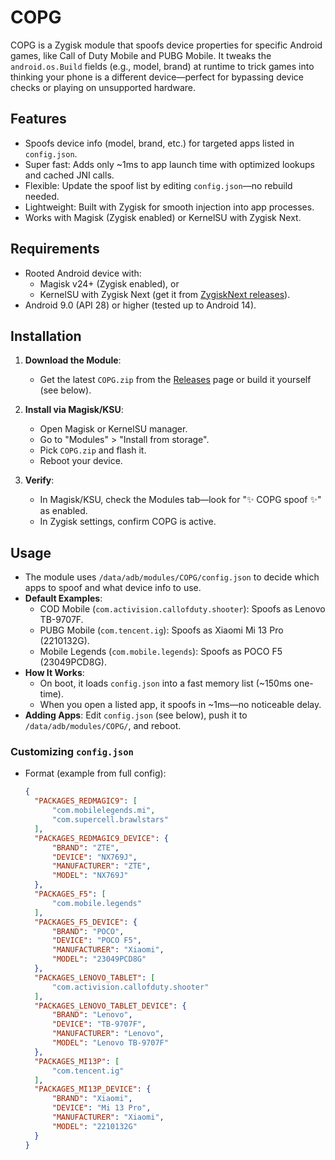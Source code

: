 # COPG

COPG is a Zygisk module that spoofs device properties for specific Android games, like Call of Duty Mobile and PUBG Mobile. It tweaks the `android.os.Build` fields (e.g., model, brand) at runtime to trick games into thinking your phone is a different device—perfect for bypassing device checks or playing on unsupported hardware.

## Features
- Spoofs device info (model, brand, etc.) for targeted apps listed in `config.json`.
- Super fast: Adds only ~1ms to app launch time with optimized lookups and cached JNI calls.
- Flexible: Update the spoof list by editing `config.json`—no rebuild needed.
- Lightweight: Built with Zygisk for smooth injection into app processes.
- Works with Magisk (Zygisk enabled) or KernelSU with Zygisk Next.

## Requirements
- Rooted Android device with:
  - Magisk v24+ (Zygisk enabled), or
  - KernelSU with Zygisk Next (get it from [ZygiskNext releases](https://github.com/Dr-TSNG/ZygiskNext)).
- Android 9.0 (API 28) or higher (tested up to Android 14).

## Installation
1. **Download the Module**:
   - Get the latest `COPG.zip` from the [Releases](https://github.com/AlirezaParsi/COPG/releases) page or build it yourself (see below).

2. **Install via Magisk/KSU**:
   - Open Magisk or KernelSU manager.
   - Go to "Modules" > "Install from storage".
   - Pick `COPG.zip` and flash it.
   - Reboot your device.

3. **Verify**:
   - In Magisk/KSU, check the Modules tab—look for "✨ COPG spoof ✨" as enabled.
   - In Zygisk settings, confirm COPG is active.

## Usage
- The module uses `/data/adb/modules/COPG/config.json` to decide which apps to spoof and what device info to use.
- **Default Examples**:
  - COD Mobile (`com.activision.callofduty.shooter`): Spoofs as Lenovo TB-9707F.
  - PUBG Mobile (`com.tencent.ig`): Spoofs as Xiaomi Mi 13 Pro (2210132G).
  - Mobile Legends (`com.mobile.legends`): Spoofs as POCO F5 (23049PCD8G).
- **How It Works**:
  - On boot, it loads `config.json` into a fast memory list (~150ms one-time).
  - When you open a listed app, it spoofs in ~1ms—no noticeable delay.
- **Adding Apps**: Edit `config.json` (see below), push it to `/data/adb/modules/COPG/`, and reboot.

### Customizing `config.json`
- Format (example from full config):
  ```json
  {
    "PACKAGES_REDMAGIC9": [
        "com.mobilelegends.mi",
        "com.supercell.brawlstars"
    ],
    "PACKAGES_REDMAGIC9_DEVICE": {
        "BRAND": "ZTE",
        "DEVICE": "NX769J",
        "MANUFACTURER": "ZTE",
        "MODEL": "NX769J"
    },
    "PACKAGES_F5": [
        "com.mobile.legends"
    ],
    "PACKAGES_F5_DEVICE": {
        "BRAND": "POCO",
        "DEVICE": "POCO F5",
        "MANUFACTURER": "Xiaomi",
        "MODEL": "23049PCD8G"
    },
    "PACKAGES_LENOVO_TABLET": [
        "com.activision.callofduty.shooter"
    ],
    "PACKAGES_LENOVO_TABLET_DEVICE": {
        "BRAND": "Lenovo",
        "DEVICE": "TB-9707F",
        "MANUFACTURER": "Lenovo",
        "MODEL": "Lenovo TB-9707F"
    },
    "PACKAGES_MI13P": [
        "com.tencent.ig"
    ],
    "PACKAGES_MI13P_DEVICE": {
        "BRAND": "Xiaomi",
        "DEVICE": "Mi 13 Pro",
        "MANUFACTURER": "Xiaomi",
        "MODEL": "2210132G"
    }
  }
